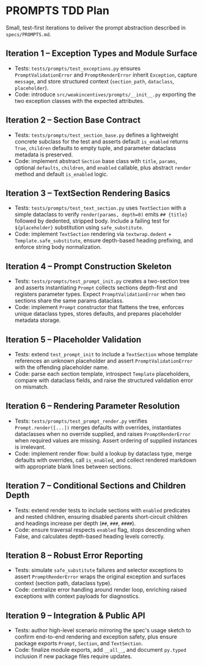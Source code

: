 # PROMPTS TDD Plan

Small, test-first iterations to deliver the prompt abstraction described in `specs/PROMPTS.md`.

## Iteration 1 – Exception Types and Module Surface
- Tests: `tests/prompts/test_exceptions.py` ensures `PromptValidationError` and `PromptRenderError` inherit `Exception`, capture `message`, and store structured context (`section_path`, `dataclass`, `placeholder`).
- Code: introduce `src/weakincentives/prompts/__init__.py` exporting the two exception classes with the expected attributes.

## Iteration 2 – Section Base Contract
- Tests: `tests/prompts/test_section_base.py` defines a lightweight concrete subclass for the test and asserts default `is_enabled` returns `True`, `children` defaults to empty tuple, and parameter dataclass metadata is preserved.
- Code: implement abstract `Section` base class with `title`, `params`, optional `defaults`, `children`, and `enabled` callable, plus abstract `render` method and default `is_enabled` logic.

## Iteration 3 – TextSection Rendering Basics
- Tests: `tests/prompts/test_text_section.py` uses `TextSection` with a simple dataclass to verify `render(params, depth=0)` emits `## {title}` followed by dedented, stripped body. Include a failing test for `${placeholder}` substitution using `safe_substitute`.
- Code: implement `TextSection` rendering via `textwrap.dedent` + `Template.safe_substitute`, ensure depth-based heading prefixing, and enforce string body normalization.

## Iteration 4 – Prompt Construction Skeleton
- Tests: `tests/prompts/test_prompt_init.py` creates a two-section tree and asserts instantiating `Prompt` collects sections depth-first and registers parameter types. Expect `PromptValidationError` when two sections share the same params dataclass.
- Code: implement `Prompt` constructor that flattens the tree, enforces unique dataclass types, stores defaults, and prepares placeholder metadata storage.

## Iteration 5 – Placeholder Validation
- Tests: extend `test_prompt_init` to include a `TextSection` whose template references an unknown placeholder and assert `PromptValidationError` with the offending placeholder name.
- Code: parse each section template, introspect `Template` placeholders, compare with dataclass fields, and raise the structured validation error on mismatch.

## Iteration 6 – Rendering Parameter Resolution
- Tests: `tests/prompts/test_prompt_render.py` verifies `Prompt.render([...])` merges defaults with overrides, instantiates dataclasses when no override supplied, and raises `PromptRenderError` when required values are missing. Assert ordering of supplied instances is irrelevant.
- Code: implement render flow: build a lookup by dataclass type, merge defaults with overrides, call `is_enabled`, and collect rendered markdown with appropriate blank lines between sections.

## Iteration 7 – Conditional Sections and Children Depth
- Tests: extend render tests to include sections with `enabled` predicates and nested children, ensuring disabled parents short-circuit children and headings increase per depth (`##`, `###`, `####`).
- Code: ensure traversal respects `enabled` flag, stops descending when False, and calculates depth-based heading levels correctly.

## Iteration 8 – Robust Error Reporting
- Tests: simulate `safe_substitute` failures and selector exceptions to assert `PromptRenderError` wraps the original exception and surfaces context (section path, dataclass type).
- Code: centralize error handling around render loop, enriching raised exceptions with context payloads for diagnostics.

## Iteration 9 – Integration & Public API
- Tests: author high-level scenario mirroring the spec's usage sketch to confirm end-to-end rendering and exception safety, plus ensure package exports `Prompt`, `Section`, and `TextSection`.
- Code: finalize module exports, add `__all__`, and document `py.typed` inclusion if new package files require updates.
